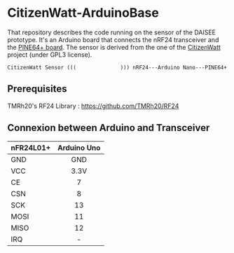 # CitizenWatt-ArduinoBase

That repository describes the code running on the sensor of the DAISEE prototype. It's an Arduino board that connects the nRF24 transceiver and the [PINE64+ board](https://github.com/DAISEE/CitizenWatt-Base/blob/master/README.md). The sensor is derived from the one of the [CitizenWatt](https://github.com/CitoyensCapteurs/CitizenWatt) project (under GPL3 license).

`CitizenWatt Sensor (((              ))) nRF24---Arduino Nano---PINE64+`

## Prerequisites

TMRh20's RF24 Library : https://github.com/TMRh20/RF24    

## Connexion between Arduino and Transceiver

| nFR24L01+ | Arduino Uno | 
| --------- |:-----------:|
| GND       | GND         |
| VCC       | 3.3V        |
| CE        | 7           |
| CSN       | 8           |
| SCK       | 13          |
| MOSI      | 11          |
| MISO      | 12          |
| IRQ       | -           |
